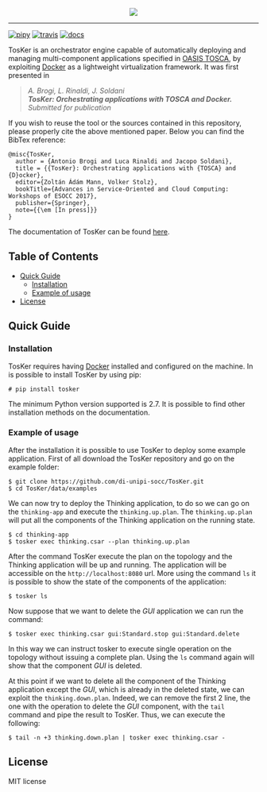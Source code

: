 <p align="center">
  <img src="data/img/logo/tosker-logo.png" />
</p>

-------

[![pipy](https://img.shields.io/pypi/v/tosker.svg)](https://pypi.python.org/pypi/tosker)
[![travis](https://travis-ci.org/di-unipi-socc/TosKer.svg?branch=master)](https://travis-ci.org/di-unipi-socc/TosKer)
[![docs](https://readthedocs.org/projects/tosker/badge/)](http://tosker.readthedocs.io/en/latest)
<!-- [![Updates](https://pyup.io/repos/github/lucarin91/tosker/shield.svg)](https://pyup.io/repos/github/lucarin91/tosker/) -->

TosKer is an orchestrator engine capable of automatically deploying and managing multi-component applications specified in [OASIS TOSCA](https://www.oasis-open.org/committees/tc_home.php?wg_abbrev=tosca), by exploiting [Docker](https://www.docker.com) as a lightweight virtualization framework.
It was first presented in 
> _A. Brogi, L. Rinaldi, J. Soldani <br>
> **TosKer: Orchestrating applications with TOSCA and Docker.** <br>
> Submitted for publication_ 

If you wish to reuse the tool or the sources contained in this repository, please properly cite the above mentioned paper. Below you can find the BibTex reference:
```
@misc{TosKer,
  author = {Antonio Brogi and Luca Rinaldi and Jacopo Soldani},
  title = {{TosKer}: Orchestrating applications with {TOSCA} and {D}ocker},
  editor={Zoltán Ádám Mann, Volker Stolz},
  bookTitle={Advances in Service-Oriented and Cloud Computing: Workshops of ESOCC 2017},
  publisher={Springer},
  note={{\em [In press]}}
}
```

The documentation of TosKer can be found [here](https://tosker.readthedocs.io).

## Table of Contents
- [Quick Guide](#quick-guide)
  * [Installation](#installation)
  * [Example of usage](#example-of-usage)
- [License](#license)

## Quick Guide

### Installation
TosKer requires having [Docker](https://www.docker.com) installed and configured on the machine. In is possible to install TosKer by using pip:
```
# pip install tosker
```
The minimum Python version supported is 2.7. It is possible to find other installation methods on the documentation.

### Example of usage
After the installation it is possible to use TosKer to deploy some example application. First of all download the TosKer repository and go on the example folder:

```
$ git clone https://github.com/di-unipi-socc/TosKer.git
$ cd TosKer/data/examples
```

We can now try to deploy the Thinking application, to do so we can go on the `thinking-app` and execute the `thinking.up.plan`. The `thinking.up.plan` will put all the components of the Thinking application on the running state.
```
$ cd thinking-app
$ tosker exec thinking.csar --plan thinking.up.plan
```
After the command TosKer execute the plan on the topology and the Thinking application will be up and running. The application will be accessible on the `http://localhost:8080` url. More using the command `ls` it is possible to show the state of the components of the application:
```
$ tosker ls
```

Now suppose that we want to delete the *GUI* application we can run the command:
```
$ tosker exec thinking.csar gui:Standard.stop gui:Standard.delete
```
In this way we can instruct tosker to execute single operation on the topology without issuing a complete plan. Using the `ls` command again will show that the component *GUI* is deleted.

At this point if we want to delete all the component of the Thinking application except the *GUI*, which is already in the deleted state, we can exploit the `thinking.down.plan`. Indeed, we can remove the first 2 line, the one with the operation to delete the *GUI* component, with the `tail` command and pipe the result to TosKer. Thus, we can execute the following:
```
$ tail -n +3 thinking.down.plan | tosker exec thinking.csar -

```


## License

MIT license
